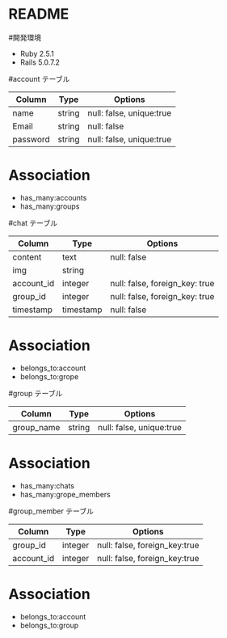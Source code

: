 # README

#開発環境
- Ruby 2.5.1
- Rails 5.0.7.2

#account テーブル

|Column|Type|Options|
|------|----|-------|
|name|string|null: false, unique:true|
|Email|string|null: false|
|password|string|null: false, unique:true|

# Association
- has_many:accounts
- has_many:groups

#chat テーブル

|Column|Type|Options|
|------|----|-------|
|content|text|null: false|
|img|string|
|account_id|integer|null: false, foreign_key: true|
|group_id|integer|null: false, foreign_key: true|
|timestamp|timestamp|null: false| 
# Association
- belongs_to:account
- belongs_to:grope


#group テーブル

|Column|Type|Options|
|------|----|-------|
|group_name|string|null: false, unique:true|

# Association
- has_many:chats
- has_many:grope_members


#group_member テーブル

|Column|Type|Options|
|------|----|-------|
|group_id|integer|null: false, foreign_key:true|
|account_id|integer|null: false, foreign_key:true|

# Association
- belongs_to:account
- belongs_to:group


<!-- This README would normally document whatever steps are necessary to get the
application up and running.

Things you may want to cover:

* Ruby version

* System dependencies

* Configuration

* Database creation

* Database initialization

* How to run the test suite

* Services (job queues, cache servers, search engines, etc.)

* Deployment instructions

* ... -->
